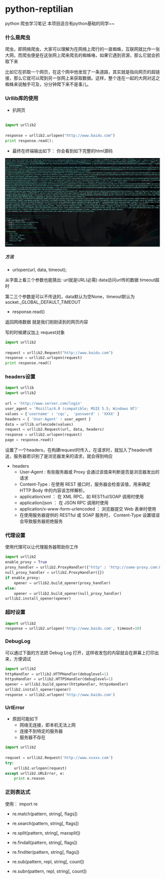 # python-reptilian
python 爬虫学习笔记 本项目适合有python基础的同学~~ 

### 什么是爬虫

爬虫，即网络爬虫，大家可以理解为在网络上爬行的一直蜘蛛，互联网就比作一张大网，而爬虫便是在这张网上爬来爬去的蜘蛛咯，如果它遇到资源，那么它就会抓取下来

比如它在抓取一个网页，在这个网中他发现了一条道路，其实就是指向网页的超链接，那么它就可以爬到另一张网上来获取数据。这样，整个连在一起的大网对这之蜘蛛来说触手可及，分分钟爬下来不是事儿。

### Urllib库的使用

* 扒网页

```py

import urllib2
 
response = urllib2.urlopen("http://www.baidu.com")
print response.read();


```

* 最终在终端输出如下：  你会看到如下完整的html源码

![image](log.jpg)

##### 方法

* urlopen(url, data, timeout);

从字面上看三个参数也能猜出: url就是URL(必需) data访问url传的数据 timeout超时

 第二三个参数是可以不传送的，data默认为空None，timeout默认为 socket._GLOBAL_DEFAULT_TIMEOUT

*  response.read() 

返回网络数据 就是我们刚刚读到的网页内容

写的时候建议加上 request对象

```py
import urllib2
 
request = urllib2.Request("http://www.baidu.com")
response = urllib2.urlopen(request)
print response.read()
```


### headers设置



```py
import urllib  
import urllib2  
 
url = 'http://www.server.com/login'
user_agent = 'Mozilla/4.0 (compatible; MSIE 5.5; Windows NT)'  
values = {'username' : 'cqc',  'password' : 'XXXX' }  
headers = { 'User-Agent' : user_agent }  
data = urllib.urlencode(values)  
request = urllib2.Request(url, data, headers)  
response = urllib2.urlopen(request)  
page = response.read() 
```

设置了一个headers，在构建request时传入，在请求时，就加入了headers传送，服务器若识别了是浏览器发来的请求，就会得到响应

* headers
	* User-Agent : 有些服务器或 Proxy 会通过该值来判断是否是浏览器发出的请求
	* Content-Type : 在使用 REST 接口时，服务器会检查该值，用来确定 HTTP Body 中的内容该怎样解析。
	* application/xml ： 在 XML RPC，如 RESTful/SOAP 调用时使用
	* application/json ： 在 JSON RPC 调用时使用
	* application/x-www-form-urlencoded ： 浏览器提交 Web 表单时使用
	* 在使用服务器提供的 RESTful 或 SOAP 服务时， Content-Type 设置错误会导致服务器拒绝服务


### 代理设置

使用代理可以让代理服务器帮助你工作

```py
import urllib2
enable_proxy = True
proxy_handler = urllib2.ProxyHandler({"http" : 'http://some-proxy.com:8080'})
null_proxy_handler = urllib2.ProxyHandler({})
if enable_proxy:
    opener = urllib2.build_opener(proxy_handler)
else:
    opener = urllib2.build_opener(null_proxy_handler)
urllib2.install_opener(opener)

```

### 超时设置

```py
import urllib2
response = urllib2.urlopen('http://www.baidu.com', timeout=10)

```

### DebugLog

可以通过下面的方法把 Debug Log 打开，这样收发包的内容就会在屏幕上打印出来，方便调试

```py
import urllib2
httpHandler = urllib2.HTTPHandler(debuglevel=1)
httpsHandler = urllib2.HTTPSHandler(debuglevel=1)
opener = urllib2.build_opener(httpHandler, httpsHandler)
urllib2.install_opener(opener)
response = urllib2.urlopen('http://www.baidu.com')
```

### UrlError
* 原因可能如下
	* 网络无连接，即本机无法上网
	* 连接不到特定的服务器
	* 服务器不存在

```py
import urllib2
 
requset = urllib2.Request('http://www.xxxxx.com')
try:
    urllib2.urlopen(request)
except urllib2.URLError, e:
    print e.reason

```

### 正则表达式

使用： import re

* re.match(pattern, string[, flags])

* re.search(pattern, string[, flags])

* re.split(pattern, string[, maxsplit])

* re.findall(pattern, string[, flags])

* re.finditer(pattern, string[, flags])

* re.sub(pattern, repl, string[, count])

* re.subn(pattern, repl, string[, count])










